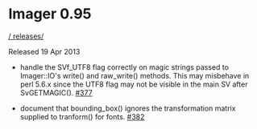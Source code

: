 # Imager 0.95

[ / ](..) [releases/](./)

Released 19 Apr 2013

- handle the SVf_UTF8 flag correctly on magic strings passed to Imager::IO's write() and raw_write() methods. This may misbehave in perl 5.6.x since the UTF8 flag may not be visible in the main SV after SvGETMAGIC(). [#377](https://github.com/tonycoz/imager/issues/377)

- document that bounding_box() ignores the transformation matrix supplied to tranform() for fonts. [#382](https://github.com/tonycoz/imager/issues/382)